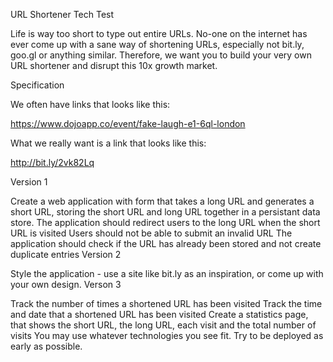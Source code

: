 URL Shortener Tech Test

Life is way too short to type out entire URLs. No-one on the internet has ever come up with a sane way of shortening URLs, especially not bit.ly, goo.gl or anything similar. Therefore, we want you to build your very own URL shortener and disrupt this 10x growth market.

Specification

We often have links that looks like this:

https://www.dojoapp.co/event/fake-laugh-e1-6ql-london

What we really want is a link that looks like this:

http://bit.ly/2vk82Lq

Version 1

Create a web application with form that takes a long URL and generates a short URL, storing the short URL and long URL together in a persistant data store.
The application should redirect users to the long URL when the short URL is visited
Users should not be able to submit an invalid URL
The application should check if the URL has already been stored and not create duplicate entries
Version 2

Style the application - use a site like bit.ly as an inspiration, or come up with your own design.
Verson 3

Track the number of times a shortened URL has been visited
Track the time and date that a shortened URL has been visited
Create a statistics page, that shows the short URL, the long URL, each visit and the total number of visits
You may use whatever technologies you see fit. Try to be deployed as early as possible.
